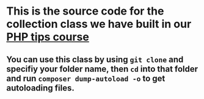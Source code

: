 # This is the source code for the collection class we have built in our [PHP tips course](https://www.youtube.com/playlist?list=PL7mt2FDjAkPfX30QSw_e8vMctjJQ_PFxa)

## You can use this class by using `git clone` and specifiy your folder name, then `cd` into that folder and run `composer dump-autoload -o` to get autoloading files.
